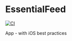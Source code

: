 # EssentialFeed

[![CI](https://github.com/Subhankar89/EssentialFeed/actions/workflows/CI.yml/badge.svg?branch=main)](https://github.com/Subhankar89/EssentialFeed/actions/workflows/CI.yml)

App - with iOS best practices
